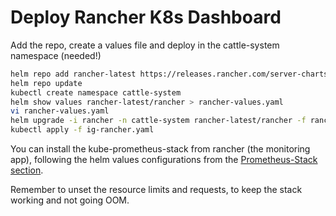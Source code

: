 # Deploy Rancher K8s Dashboard

Add the repo, create a values file and deploy in the cattle-system namespace (needed!)

```bash
helm repo add rancher-latest https://releases.rancher.com/server-charts/latest
helm repo update
kubectl create namespace cattle-system
helm show values rancher-latest/rancher > rancher-values.yaml
vi rancher-values.yaml
helm upgrade -i rancher -n cattle-system rancher-latest/rancher -f rancher-values.yaml
kubectl apply -f ig-rancher.yaml
```

You can install the kube-prometheus-stack from rancher (the monitoring app), following the helm values configurations from the [Prometheus-Stack section](https://github.com/urbaman/HomeLab/tree/main/Kubernetes/Prometheus-Stack).

Remember to unset the resource limits and requests, to keep the stack working and not going OOM.

